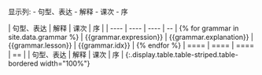<div>
显示列:
- <a class="toggle-vis" data-column="0">句型、表达</a>
- <a class="toggle-vis" data-column="1">解释</a>
- <a class="toggle-vis" data-column="2">课次</a>
- <a class="toggle-vis" data-column="3">序</a>
</div>

| 句型、表达             | 解释                    | 课次               | 序              |
| ----                   | ----                    | ----               | --              | {% for grammar in site.data.grammar %}
| {{grammar.expression}} | {{grammar.explanation}} | {{grammar.lesson}} | {{grammar.idx}} | {% endfor %}
| ====                   | ====                    | ====               | ==              |
| 句型、表达             | 解释                    | 课次               | 序              |
{:.display.table.table-striped.table-bordered width="100%"}

<script>
$(document).ready(function() {
  $('a.toggle-vis').on('click', function(e) {
    e.preventDefault();
    var column = table.column( $(this).attr('data-column') );
    column.visible(!column.visible());
  });
  function inittable() {
    table.column(3).visible(false);
    table
      .order( [3, 'asc'] )
      .draw();

    initFilters();
  }
  setTimeout(inittable, 300);
  $('table tbody tr td:nth-child(1)')
  .each(function() {
    $(this).addClass('japan');
  });
  $('table tbody tr td:nth-child(2)')
  .each(function() {
    $(this).html($(this).html().replace(/\\n/g, "<br />"));
  });
});
</script>
